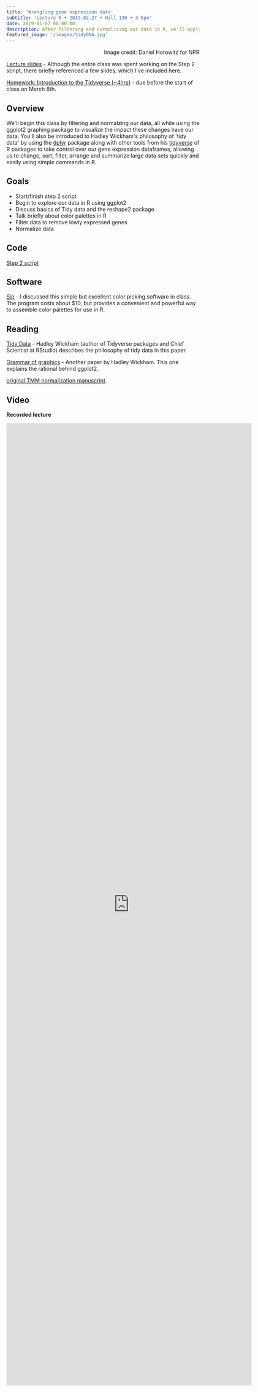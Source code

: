 ```yaml
---
title: 'Wrangling gene expression data'
subtitle: 'Lecture 6 • 2019.02.27 • Hill 130 • 3-5pm'
date: 2019-01-07 00:00:00
description: After filtering and normalizing our data in R, we'll apply the 'grammar of graphics' and the principles of 'tidy data' to plot, change, sort, filter, arrange and summarize expression data quickly and easily. 
featured_image: '/images/tidyDNA.jpg'
---
```


<div style="text-align: right"> Image credit: Daniel Horowitz for NPR </div>

[Lecture slides](https://www.icloud.com/keynote/0wOhMvs1a4AZp-v4OMau1j67A#lecture05%5Frefslides) -  Although the entire class was spent working on the Step 2 script, there briefly referenced a few slides, which I've included here.

[Homework: Introduction to the Tidyverse (~4hrs)](https://www.datacamp.com/courses/introduction-to-the-tidyverse) - due before the start of class on March 6th.


## Overview

We'll begin this class by filtering and normalzing our data, all while using the ggplot2 graphing package to visualize the impact these changes have our data. You'll also be introduced to Hadley Wickham's philosophy of 'tidy data' by using the [dplyr](http://cran.rstudio.com/web/packages/dplyr/vignettes/introduction.html) package along with other tools from his [tidyverse](https://www.tidyverse.org/) of R packages to take control over our gene expression dataframes, allowing us to change, sort, filter, arrange and summarize large data sets quickly and easily using simple commands in R.

## Goals

* Start/finish step 2 script
* Begin to explore our data in R using ggplot2
* Discuss basics of Tidy data and the reshape2 package
* Talk briefly about color palettes in R
* Filter data to remove lowly expressed genes
* Normalize data

## Code

[Step 2 script](http://DIYtranscriptomics.github.io/Code/files/Step2_dataWrangling.R)

## Software

[Sip](https://sipapp.io/) - I discussed this simple but excellent color picking software in class. The program costs about $10, but provides a convenient and powerful way to assemble color palettes for use in R.

## Reading

[Tidy Data](http://vita.had.co.nz/papers/tidy-data.pdf) - Hadley Wickham (author of Tidyverse packages and Chief Scientist at RStudio) describes the philosophy of tidy data in this paper. 

[Grammar of graphics](https://vita.had.co.nz/papers/ggplot2-wires.pdf) - Another paper by Hadley Wickham.  This one explains the rational behind ggplot2.

[original TMM normalization manuscript](https://genomebiology.biomedcentral.com/articles/10.1186/gb-2010-11-3-r25).


## Video

**Recorded lecture** 

<iframe src="https://docs.google.com/forms/d/e/1FAIpQLSdKb786tEiFUqZH9bnUFHlieWK3fcofend4326cWYfyOKQYGg/viewform?embedded=true" width="640" height="2512" frameborder="0" marginheight="0" marginwidth="0">Loading...</iframe>
